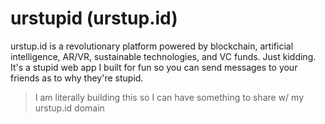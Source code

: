 # urstupid (urstup.id)

urstup.id is a revolutionary platform powered by blockchain, artificial intelligence, AR/VR, sustainable technologies, and VC funds. Just kidding. It's a stupid web app I built for fun so you can send messages to your friends as to why they're stupid.

> I am literally building this so I can have something to share w/ my urstup.id domain